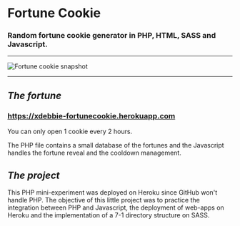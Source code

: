 # Fortune Cookie

### Random fortune cookie generator in PHP, HTML, SASS and Javascript.

---

![Fortune cookie snapshot](https://i.imgur.com/kpBf3Xa.png)

---

## **_The fortune_**

### https://xdebbie-fortunecookie.herokuapp.com

You can only open 1 cookie every 2 hours.

The PHP file contains a small database of the fortunes and the Javascript handles the fortune reveal and the cooldown management.

## **_The project_**

This PHP mini-experiment was deployed on Heroku since GitHub won't handle PHP. The objective of this little project was to practice the integration between PHP and Javascript, the deployment of web-apps on Heroku and the implementation of a 7-1 directory structure on SASS.
